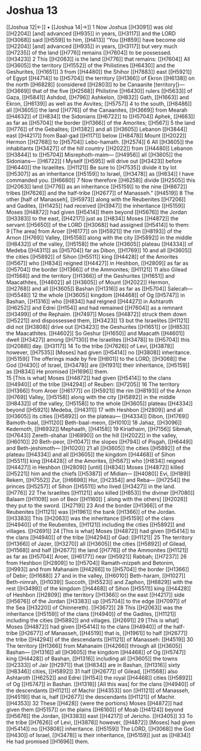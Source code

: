 # Joshua 13
[[Joshua 12|←]] • [[Joshua 14|→]]
1 Now Joshua [[H3091]] was old [[H2204]] [and] advanced [[H935]] in years, [[H3117]] and the LORD [[H3068]] said [[H559]] to him, [[H413]] “You [[H859]] have become old [[H2204]] [and] advanced [[H935]] in years, [[H3117]] but very much [[H7235]] of the land [[H776]] remains [[H7604]] to be possessed. [[H3423]] 
2 This [[H2063]] is the land [[H776]] that remains: [[H7604]] All [[H3605]] the territory [[H1552]] of the Philistines [[H6430]] and the Geshurites, [[H1651]] 
3 from [[H4480]] the Shihor [[H7883]] east [[H5921]] of Egypt [[H4714]] to [[H5704]] the territory [[H1366]] of Ekron [[H6138]] on the north [[H6828]] (considered [[H2803]] to be Canaanite [territory])— [[H3669]] that of the five [[H2568]] Philistine [[H6430]] rulers [[H5633]] of Gaza, [[H5841]] Ashdod, [[H796]] Ashkelon, [[H832]] Gath, [[H1663]] and Ekron, [[H6139]] as well as the Avvites; [[H5757]] 
4 to the south, [[H8486]] all [[H3605]] the land [[H776]] of the Canaanites, [[H3669]] from Mearah [[H4632]] of [[H834]] the Sidonians [[H6722]] to [[H5704]] Aphek, [[H663]] as far as [[H5704]] the border [[H1366]] of the Amorites; [[H567]] 
5 the land [[H776]] of the Gebalites; [[H1382]] and all [[H3605]] Lebanon [[H3844]] east [[H4217]] from  Baal-gad [[H1171]] below [[H8478]] Mount [[H2022]] Hermon [[H2768]] to [[H5704]] Lebo-hamath. [[H2574]] 
6 All [[H3605]] the inhabitants [[H3427]] of the hill country [[H2022]] from [[H4480]] Lebanon [[H3844]] to [[H5704]] Misrephoth-maim— [[H4956]] all [[H3605]] the Sidonians— [[H6722]] I Myself [[H595]] will drive out [[H3423]] before [[H6440]] the Israelites. [[H1121]] Be sure to [[H7535]] divide it by lot [[H5307]] as an inheritance [[H5159]] to Israel, [[H3478]] as [[H834]] I have commanded you. [[H6680]] 
7 Now therefore [[H6258]] divide [[H2505]] this [[H2063]] land [[H776]] as an inheritance [[H5159]] to the nine [[H8672]] tribes [[H7626]] and the half-tribe [[H2677]] of Manasseh.” [[H4519]] 
8 The other [half of Manasseh], [[H5973]] along with the Reubenites [[H7206]] and Gadites, [[H1425]] had received [[H3947]] the inheritance [[H5159]] Moses [[H4872]] had given [[H5414]] them  beyond [[H5676]] the Jordan [[H3383]] to the east, [[H4217]] just as [[H834]] Moses [[H4872]] the servant [[H5650]] of the LORD [[H3068]] had assigned [[H5414]] to them:  
9 [The area] from Aroer [[H6177]] on [[H5921]] the rim [[H8193]] of the Arnon [[H769]] Valley, [[H5158]] along with the city [[H5892]] in the middle [[H8432]] of the valley, [[H5158]] the whole [[H3605]] plateau [[H4334]] of Medeba [[H4311]] as [[H5704]] far as Dibon, [[H1769]] 
10 and all [[H3605]] the cities [[H5892]] of Sihon [[H5511]] king [[H4428]] of the Amorites [[H567]] who [[H834]] reigned [[H4427]] in Heshbon, [[H2809]] as far as [[H5704]] the border [[H1366]] of the Ammonites; [[H1121]] 
11 also Gilead [[H1568]] and the territory [[H1366]] of the Geshurites [[H1651]] and Maacathites, [[H4602]] all [[H3605]] of Mount [[H2022]] Hermon, [[H2768]] and all [[H3605]] Bashan [[H1316]] as far as [[H5704]] Salecah— [[H5548]] 
12 the whole [[H3605]] kingdom [[H4468]] of Og [[H5747]] in Bashan, [[H1316]] who [[H834]] had reigned [[H4427]] in Ashtaroth [[H6252]] and Edrei [[H154]] and had remained [[H7604]] as a remnant [[H3499]] of the Rephaim. [[H7497]] Moses [[H4872]] struck them down [[H5221]] and dispossessed them, [[H3423]] 
13 but the Israelites [[H1121]] did not [[H3808]] drive out [[H3423]] the Geshurites [[H1651]] or [[H853]] the Maacathites. [[H4602]] So Geshur [[H1650]] and Maacath [[H4601]] dwell [[H3427]] among [[H7130]] the Israelites [[H3478]] to [[H5704]] this [[H2088]] day. [[H3117]] 
14 To the tribe [[H7626]] of Levi, [[H3878]] however, [[H7535]] [Moses] had given [[H5414]] no [[H3808]] inheritance. [[H5159]] The offerings made by fire [[H801]] to the LORD, [[H3068]] the God [[H430]] of Israel, [[H3478]] are [[H1931]] their inheritance, [[H5159]] as [[H834]] He promised [[H1696]] them.  
15 [This is what] Moses [[H4872]] had given [[H5414]] to the clans [[H4940]] of the tribe [[H4294]] of Reuben: [[H7205]] 
16 The territory [[H1366]] from Aroer [[H6177]] on [[H5921]] the rim [[H8193]] of the Arnon [[H769]] Valley, [[H5158]] along with the city [[H5892]] in the middle [[H8432]] of the valley, [[H5158]] to the whole [[H3605]] plateau [[H4334]] beyond [[H5921]] Medeba, [[H4311]] 
17 with Heshbon [[H2809]] and all [[H3605]] its cities [[H5892]] on the plateau— [[H4334]] Dibon, [[H1769]] Bamoth-baal, [[H1120]] Beth-baal-meon, [[H1010]] 
18 Jahaz, [[H3096]] Kedemoth, [[H6932]] Mephaath, [[H4158]] 
19 Kiriathaim, [[H7156]] Sibmah, [[H7643]] Zereth-shahar [[H6890]] on the hill [[H2022]] in the valley, [[H6010]] 
20 Beth-peor, [[H1047]] the slopes [[H794]] of Pisgah, [[H6449]] and Beth-jeshimoth— [[H1020]] 
21 all [[H3605]] the cities [[H5892]] of the plateau [[H4334]] and all [[H3605]] the kingdom [[H4468]] of Sihon [[H5511]] king [[H4428]] of the Amorites, [[H567]] who [[H834]] reigned [[H4427]] in Heshbon [[H2809]] [until] [[H834]] Moses [[H4872]] killed [[H5221]] him and the chiefs [[H5387]] of Midian— [[H4080]] Evi, [[H189]] Rekem, [[H7552]] Zur, [[H6698]] Hur, [[H2354]] and Reba— [[H7254]] the princes [[H5257]] of Sihon [[H5511]] who lived [[H3427]] in the land. [[H776]] 
22 The Israelites [[H1121]] also killed [[H853]] the diviner [[H7080]] Balaam [[H1109]] son of Beor [[H1160]] [ along with the others] [[H2026]] they put to the sword. [[H2719]] 
23 And the border [[H1366]] of the Reubenites [[H1121]] was [[H1961]] the bank [[H1366]] of the Jordan. [[H3383]] This [[H2063]] was the inheritance [[H5159]] of the clans [[H4940]] of the Reubenites, [[H1121]] including the cities [[H5892]] and villages. [[H2691]] 
24 [This is what] Moses [[H4872]] had given [[H5414]] to the clans [[H4940]] of the tribe [[H4294]] of Gad: [[H1121]] 
25 The territory [[H1366]] of Jazer, [[H3270]] all [[H3605]] the cities [[H5892]] of Gilead, [[H1568]] and half [[H2677]] the land [[H776]] of the Ammonites [[H1121]] as far as [[H5704]] Aroer, [[H6177]] near [[H5921]] Rabbah; [[H7237]] 
26 from Heshbon [[H2809]] to [[H5704]] Ramath-mizpeh  and Betonim, [[H993]] and from Mahanaim [[H4266]] to [[H5704]] the border [[H1366]] of Debir; [[H1688]] 
27 and in the valley, [[H6010]] Beth-haram, [[H1027]] Beth-nimrah, [[H1039]] Succoth, [[H5523]] and Zaphon, [[H6829]] with the rest [[H3499]] of the kingdom [[H4468]] of Sihon [[H5511]] king [[H4428]] of Heshbon [[H2809]] (the territory [[H1366]] on the east [[H4217]] side [[H5676]] of the Jordan [[H3383]] up [[H5704]] to the edge [[H7097]] of the Sea [[H3220]] of Chinnereth). [[H3672]] 
28 This [[H2063]] was the inheritance [[H5159]] of the clans [[H4940]] of the Gadites, [[H1121]] including the cities [[H5892]] and villages. [[H2691]] 
29 [This is what] Moses [[H4872]] had given [[H5414]] to the clans [[H4940]] of the half-tribe [[H2677]] of Manasseh, [[H4519]] that is, [[H1961]] to half [[H2677]] the tribe [[H4294]] of the descendants [[H1121]] of Manasseh: [[H4519]] 
30 The territory [[H1366]] from Mahanaim [[H4266]] through all [[H3605]] Bashan— [[H1316]] all [[H3605]] the kingdom [[H4468]] of Og [[H5747]] king [[H4428]] of Bashan, [[H1316]] including all [[H3605]] the towns [[H2333]] of Jair [[H2971]] that [[H834]] are in Bashan, [[H1316]] sixty [[H8346]] cities, [[H5892]] 
31 half [[H2677]] of Gilead, [[H1568]] also Ashtaroth [[H6252]] and Edrei [[H154]] the royal [[H4468]] cities [[H5892]] of Og [[H5747]] in Bashan. [[H1316]] [All this was] for the clans [[H4940]] of the descendants [[H1121]] of Machir [[H4353]] son [[H1121]] of Manasseh, [[H4519]] that is, half [[H2677]] the descendants [[H1121]] of Machir. [[H4353]] 
32 These [[H428]] {were the portions} Moses [[H4872]] had given them [[H5157]] on the plains [[H6160]] of Moab [[H4124]] beyond [[H5676]] the Jordan, [[H3383]] east [[H4217]] of Jericho. [[H3405]] 
33 To the tribe [[H7626]] of Levi, [[H3878]] however, [[H4872]] [Moses] had given [[H5414]] no [[H3808]] inheritance. [[H5159]] The LORD, [[H3068]] the God [[H430]] of Israel, [[H3478]] is their inheritance, [[H5159]] just as [[H834]] He had promised [[H1696]] them.  
